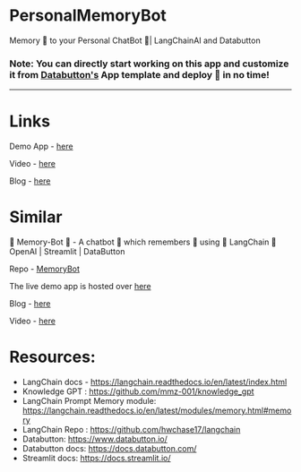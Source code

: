 # PersonalMemoryBot
Memory 🧠  to your Personal ChatBot 🤖|  LangChainAI and Databutton 

### Note: You can directly start working on this app and customize it from [Databutton's](https://www.databutton.com/) App template and deploy :rocket: in no time!

---

# Links 

Demo App - [here](https://next.databutton.com/v/lgzxq112/Personalised_Memory_Bot)

Video - [here](https://youtu.be/daMNGGPJkEE)

Blog - [here](https://medium.com/@avra42/how-to-build-a-personalized-pdf-chat-bot-with-conversational-memory-965280c160f8)


# Similar 

🧠 Memory-Bot 🤖 - A chatbot 🤖 which remembers 🧠 using 🦜 LangChain 🔗 OpenAI | Streamlit | DataButton

Repo - [MemoryBot](https://github.com/avrabyt/MemoryBot)

The live demo app is hosted over [here](https://next.databutton.com/v/lgzxq112/Memory_Bot)

Blog - [here](https://medium.com/@avra42/how-to-build-a-chatbot-with-chatgpt-api-and-a-conversational-memory-in-python-8d856cda4542) 

Video - [here](https://youtu.be/cHjlperESbg)



# Resources:
- LangChain docs - https://langchain.readthedocs.io/en/latest/index.html
- Knowledge GPT : https://github.com/mmz-001/knowledge_gpt
- LangChain Prompt Memory module: https://langchain.readthedocs.io/en/latest/modules/memory.html#memory
- LangChain Repo : https://github.com/hwchase17/langchain
- Databutton: https://www.databutton.io/
- Databutton docs: https://docs.databutton.com/
- Streamlit docs: https://docs.streamlit.io/

